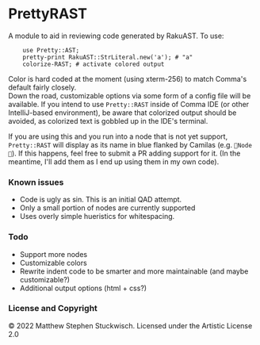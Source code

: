 # PrettyRAST

A module to aid in reviewing code generated by RakuAST.  To use:

```
    use Pretty::AST;
    pretty-print RakuAST::StrLiteral.new('a'); # "a"
    colorize-RAST; # activate colored output
```

Color is hard coded at the moment (using xterm-256) to match Comma's default fairly closely.  
Down the road, customizable options via some form of a config file will be available.
If you intend to use `Pretty::RAST` inside of Comma IDE (or other IntelliJ-based environment),
be aware that colorized output should be avoided, as colorized text is gobbled up in the IDE's
terminal.

If you are using this and you run into a node that is not yet support, `Pretty::RAST` will 
display as its name in blue flanked by Camilas (e.g. `🦋Node🦋`).  If this happens, feel free to 
submit a PR adding support for it.  (In the meantime, I'll add them as I end up using them in 
my own code).  

### Known issues

   * Code is ugly as sin.  This is an initial QAD attempt.
   * Only a small portion of nodes are currently supported
   * Uses overly simple hueristics for whitespacing.
   
### Todo
   * Support more nodes
   * Customizable colors
   * Rewrite indent code to be smarter and more maintainable (and maybe customizable?)
   * Additional output options (html + css?)
   
### License and Copyright
© 2022 Matthew Stephen Stuckwisch. Licensed under the Artistic License 2.0